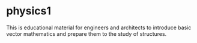 # physics1

This is educational material for engineers and architects to introduce basic vector mathematics and prepare them to the study of
structures.
